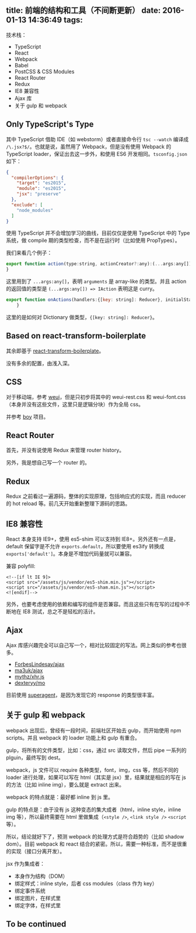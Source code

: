 title: 前端的结构和工具（不间断更新）
date: 2016-01-13 14:36:49
tags:
---

技术栈：

- TypeScript
- React
- Webpack
- Babel
- PostCSS & CSS Modules
- React Router
- Redux
- IE8 兼容性
- Ajax 库
- 关于 gulp 和 webpack

## Only TypeScript's Type

其中 TypeScript 借助 IDE（如 webstorm）或者直接命令行 `tsc --watch` 编译成 `/\.jsx?$/`。也就是说，虽然用了 Webpack，但是没有使用 Webpack 的 TypeScript loader，保证出去这一步外，和使用 ES6 开发相同。`tsconfig.json` 如下：

```json
{
  "compilerOptions": {
    "target": "es2015",
    "module": "es2015",
    "jsx": "preserve"
  },
  "exclude": [
    "node_modules"
  ]
}
```

使用 TypeScript 并不会增加学习的曲线，目前仅仅是使用 TypeScript 中的 Type 系统，做 compile 期的类型检查，而不是在运行时（比如使用 PropTypes）。

我们来看几个例子：

```javascript
export function action(type:string, actionCreator?:any):(...args:any[]) => IAction {
}
```

这里用到了 `...args:any[]`，表明 `arguments` 是 array-like 的类型。并且 action 的返回值的类型是 `(...args:any[]) => IAction` 表明这是 curry。

```js
export function onActions(handlers:{[key: string]: Reducer}, initialState:Object):Reducer {
    }
```

这里的是如何对 Dictionary 做类型，`{[key: string]: Reducer}`。

## Based on react-transform-boilerplate

其余即基于 [react-transform-boilerplate](https://github.com/gaearon/react-transform-boilerplate)。

没有多余的配置，由浅入深。

## CSS

对于移动端，参考 [weui](https://github.com/weui/weui/blob/master/dist/style/weui.css)，但是只初步将其中的 weui-rest.css 和 weui-font.css（本身并没有这些文件，这里只是逻辑分块）作为全局 css。

并参考 [boy](https://github.com/corysimmons/boy) 项目。

## React Router

首先，并没有说使用 Redux 来管理 router history。

另外，我是想自己写一个 router 的。

## Redux

Redux 之前看过一遍源码，整体的实现原理，包括响应式的实现，而且 reducer 的 hot reload 等。前几天开始重新整理下源码的思路。

## IE8 兼容性

React 本身支持 IE9+，使用 es5-shim 可以支持到 IE8+。另外还有一点是，default 保留字是不允许 `exports.default`，所以要使用 es3ify 转换成 `exports['default']`。本身是不增加代码量就可以兼容。

兼容 polyfill:

```
<!--[if lt IE 9]>
<script src="/assets/js/vendor/es5-shim.min.js"></script>
<script src="/assets/js/vendor/es5-sham.min.js"></script>
<![endif]-->
```

另外，也要考虑使用的依赖和编写的组件是否兼容。而且这些只有在写的过程中不断地在 IE8 测试，总之不是轻松的活计。

## Ajax

Ajax 库感兴趣完全可以自己写一个，相对比较固定的写法。网上类似的参考也很多。

- [ForbesLindesay/ajax](https://github.com/ForbesLindesay/ajax)
- [ma3uk/ajax](https://github.com/ma3uk/ajax)
- [mythz/xhr.js](https://gist.github.com/mythz/1334560)
- [dexteryy/mo](https://github.com/dexteryy/mo)

目前使用 [superagent](https://github.com/visionmedia/superagent)，是因为发现它的 response 的类型很丰富。

## 关于 gulp 和 webpack

webpack 出现后，曾经有一段时间，前端社区开始去 gulp，而开始使用 npm scripts。并且 webpack 的 loader 功能上和 gulp 有重合。

gulp，将所有的文件类型，比如：css，通过 src 读取文件，然后 pipe 一系列的 plguin，最终写到 dest。

webpack，js 文件可以 require 各种类型，font，img，css 等，然后不同的 loader 进行处理，如果可以写在 html（其实是 jsx）里，结果就是相应的写在 js 的方法（比如 inline img），要么就是 extract 出来。

webpack 的特点就是：最好都 inline 到 js 里。

gulp 的特点是：由于没有 js 这种变态的集大成者（html，inline style，inline img 等），所以最终需要在 html 里做集成（`<style />`, `<link style />` `<script` 等）。

所以，结论就好下了，预测 webpack 的处理方式是符合趋势的（比如 shadow dom）。目前 webpack 和 react 结合的紧密。所以，需要一种标准，而不是很重的实现（接口分离开发）。

jsx 作为集成者：

- 本身作为结构（DOM）
- 绑定样式：inline style，后者 css modules（class 作为 key）
- 绑定事件系统
- 绑定图片，在样式里
- 绑定字体，在样式里

## To be continued
